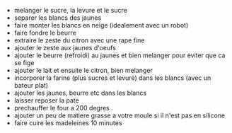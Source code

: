  - melanger le sucre, la levure et le sucre
 - separer les blancs des jaunes
 - faire monter les blancs en neige (idealement avec un robot)
 - faire fondre le beurre
 - extraire le zeste du citron avec une rape fine
 - ajouter le zeste aux jaunes d'oeufs
 - ajouter le beurre (refroidi) au jaunes et bien melanger pour eviter que ca se fige
 - ajouter le lait et ensuite le citron, bien melanger
 - incorporer la farine (plus sucres et levure) dans les blancs (avec un bateur plat)
 - ajouter les jaunes, beurre etc dans les blancs
 - laisser reposer la pate
 - prechauffer le four a 200 degres
 - ajouter un peu de matiere grasse a votre moule si il n'est pas en silicone
 - faire cuire les madeleines 10 minutes

